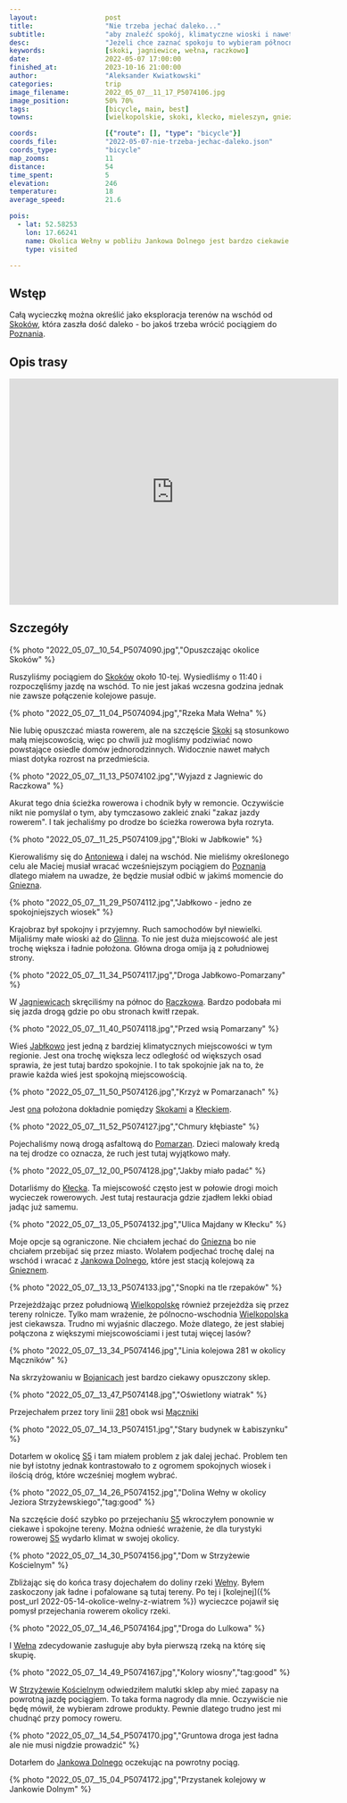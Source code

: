 ```yaml
---
layout:                 post
title:                  "Nie trzeba jechać daleko..."
subtitle:               "aby znaleźć spokój, klimatyczne wioski i nawet lekkie pagórki; idealna pogoda na rower"
desc:                   "Jeżeli chce zaznać spokoju to wybieram północno-wschodnie okolice od Poznania. I ta wycieczka jest przykładem wielu podobnych chociaż, z jakiegoś trudno do opisania powodu, wydaje mi się że była ciekawsza."
keywords:               [skoki, jagniewice, wełna, raczkowo]
date:                   2022-05-07 17:00:00
finished_at:            2023-10-16 21:00:00
author:                 "Aleksander Kwiatkowski"
categories:             trip
image_filename:         2022_05_07__11_17_P5074106.jpg
image_position:         50% 70%
tags:                   [bicycle, main, best]
towns:                  [wielkopolskie, skoki, klecko, mieleszyn, gniezno]

coords:                 [{"route": [], "type": "bicycle"}]
coords_file:            "2022-05-07-nie-trzeba-jechac-daleko.json"
coords_type:            "bicycle"
map_zooms:              11
distance:               54
time_spent:             5
elevation:              246
temperature:            18
average_speed:          21.6

pois:
  - lat: 52.58253
    lon: 17.66241
    name: Okolica Wełny w pobliżu Jankowa Dolnego jest bardzo ciekawie ukształowana
    type: visited

---
```


[wiki-linia-281]: https://pl.wikipedia.org/wiki/Linia_kolejowa_nr_281
[wiki-skoki]: https://pl.wikipedia.org/wiki/Skoki_(powiat_w%C4%85growiecki)
[wiki-poznan]: https://pl.wikipedia.org/wiki/Pozna%C5%84
[wiki-antoniewo]: https://pl.wikipedia.org/wiki/Antoniewo_(osada_w_powiecie_w%C4%85growieckim)
[wiki-gniezno]: https://pl.wikipedia.org/wiki/Gniezno
[wiki-glinno]: https://pl.wikipedia.org/wiki/Glinno_(powiat_pozna%C5%84ski)
[wiki-jagniewice]: https://pl.wikipedia.org/wiki/Jagniewice
[wiki-raczkowo]: https://pl.wikipedia.org/wiki/Raczkowo
[wiki-jablkowo]: https://pl.wikipedia.org/wiki/Jab%C5%82kowo
[wiki-klecko]: https://pl.wikipedia.org/wiki/K%C5%82ecko
[wiki-pomarzany]: https://pl.wikipedia.org/wiki/Pomarzany_(wojew%C3%B3dztwo_wielkopolskie)
[wiki-jankowo-dolne]: https://pl.wikipedia.org/wiki/Jankowo_Dolne
[wiki-wielkopolska]: https://pl.wikipedia.org/wiki/Wojew%C3%B3dztwo_wielkopolskie
[wiki-bojanice]: https://pl.wikipedia.org/wiki/Bojanice_(powiat_gnie%C5%BAnie%C5%84ski)
[wiki-maczniki]: https://pl.wikipedia.org/wiki/M%C4%85czniki_(powiat_gnie%C5%BAnie%C5%84ski)
[wiki-s5]: https://pl.wikipedia.org/wiki/Droga_ekspresowa_S5_(Polska)
[wiki-rzeka-welna]: https://pl.wikipedia.org/wiki/We%C5%82na_(rzeka)
[wiki-strzyzewo-koscielne]: https://pl.wikipedia.org/wiki/Strzy%C5%BCewo_Ko%C5%9Bcielne


## Wstęp

Całą wycieczkę można określić jako eksploracja terenów na wschód od
[Skoków][wiki-skoki], która zaszła dość daleko - bo jakoś trzeba wrócić
pociągiem do [Poznania][wiki-poznan].

## Opis trasy

<iframe height='405' width='590' frameborder='0' allowtransparency='true' scrolling='no' src='https://www.strava.com/activities/7103117830/embed/34df36093ba1eaac9bef5dc40610387cc9ffdc47'></iframe>

## Szczegóły

{% photo "2022_05_07__10_54_P5074090.jpg","Opuszczając okolice Skoków" %}

Ruszyliśmy pociągiem do [Skoków][wiki-skoki] około 10-tej. Wysiedliśmy
o 11:40 i rozpoczęliśmy jazdę na wschód. To nie jest jakaś wczesna godzina
jednak nie zawsze połączenie kolejowe pasuje.

{% photo "2022_05_07__11_04_P5074094.jpg","Rzeka Mała Wełna" %}

Nie lubię opuszczać miasta rowerem, ale na szczęście [Skoki][wiki-skoki]
są stosunkowo małą miejscowością, więc po chwili już mogliśmy podziwiać nowo
powstające osiedle domów jednorodzinnych. Widocznie nawet małych miast
dotyka rozrost na przedmieścia.

{% photo "2022_05_07__11_13_P5074102.jpg","Wyjazd z Jagniewic do Raczkowa" %}

Akurat tego dnia ścieżka rowerowa i chodnik były w remoncie. Oczywiście
nikt nie pomyślał o tym, aby tymczasowo zakleić znaki "zakaz jazdy rowerem".
I tak jechaliśmy po drodze bo ścieżka rowerowa była rozryta.

{% photo "2022_05_07__11_25_P5074109.jpg","Bloki w Jabłkowie" %}

Kierowaliśmy się do [Antoniewa][wiki-antoniewo] i dalej na wschód.
Nie mieliśmy określonego celu ale Maciej musiał wracać wcześniejszym pociągiem do
[Poznania][wiki-poznan] dlatego miałem na uwadze, że będzie musiał odbić
w jakimś momencie do [Gniezna][wiki-gniezno].

{% photo "2022_05_07__11_29_P5074112.jpg","Jabłkowo - jedno ze spokojniejszych wiosek" %}

Krajobraz był spokojny i przyjemny. Ruch samochodów był niewielki.
Mijaliśmy małe wioski aż do [Glinna][wiki-glinno]. To nie jest duża miejscowość
ale jest trochę większa i ładnie położona. Główna droga omija ją z południowej
strony.

{% photo "2022_05_07__11_34_P5074117.jpg","Droga Jabłkowo-Pomarzany" %}

W [Jagniewicach][wiki-jagniewice] skręciliśmy na północ do [Raczkowa][wiki-raczkowo].
Bardzo podobała mi się jazda drogą gdzie po obu stronach kwitł rzepak.

{% photo "2022_05_07__11_40_P5074118.jpg","Przed wsią Pomarzany" %}

Wieś [Jabłkowo][wiki-jablkowo] jest jedną z bardziej klimatycznych miejscowości
w tym regionie. Jest ona trochę większa lecz odległość od większych
osad sprawia, że jest tutaj bardzo spokojnie. I to tak spokojnie jak na
to, że prawie każda wieś jest spokojną miejscowością.

{% photo "2022_05_07__11_50_P5074126.jpg","Krzyż w Pomarzanach" %}

Jest [ona][wiki-jablkowo] położona dokładnie pomiędzy [Skokami][wiki-skoki]
a [Kłeckiem][wiki-klecko].

{% photo "2022_05_07__11_52_P5074127.jpg","Chmury kłębiaste" %}

Pojechaliśmy nową drogą asfaltową do [Pomarzan][wiki-pomarzany].
Dzieci malowały kredą na tej drodze co oznacza, że ruch jest tutaj
wyjątkowo mały.

{% photo "2022_05_07__12_00_P5074128.jpg","Jakby miało padać" %}

Dotarliśmy do [Kłecka][wiki-klecko]. Ta miejscowość często jest w połowie
drogi moich wycieczek rowerowych. Jest tutaj restauracja gdzie zjadłem lekki
obiad jadąc już samemu.

{% photo "2022_05_07__13_05_P5074132.jpg","Ulica Majdany w Kłecku" %}

Moje opcje są ograniczone. Nie chciałem jechać do [Gniezna][wiki-gniezno]
bo nie chciałem przebijać się przez miasto. Wolałem podjechać
trochę dalej na wschód i wracać z [Jankowa Dolnego][wiki-jankowo-dolne],
które jest stacją kolejową za [Gnieznem][wiki-gniezno].

{% photo "2022_05_07__13_13_P5074133.jpg","Snopki na tle rzepaków" %}

Przejeżdżając przez południową [Wielkopolskę][wiki-wielkopolska]
również przejeżdża się przez tereny rolnicze. Tylko mam wrażenie,
że pólnocno-wschodnia [Wielkopolska][wiki-wielkopolska] jest ciekawsza.
Trudno mi wyjaśnic dlaczego. Może dlatego, że jest słabiej połączona
z większymi miejscowościami i jest tutaj więcej lasów?

{% photo "2022_05_07__13_34_P5074146.jpg","Linia kolejowa 281 w okolicy Mączników" %}

Na skrzyżowaniu w [Bojanicach][wiki-bojanice] jest bardzo ciekawy
opuszczony sklep.

{% photo "2022_05_07__13_47_P5074148.jpg","Oświetlony wiatrak" %}

Przejechałem przez tory linii [281][wiki-linia-281] obok wsi
[Mączniki][wiki-maczniki]

{% photo "2022_05_07__14_13_P5074151.jpg","Stary budynek w Łabiszynku" %}

Dotarłem w okolicę [S5][wiki-s5] i tam miałem problem z jak dalej jechać.
Problem ten nie był istotny jednak kontrastowało to z ogromem spokojnych
wiosek i ilością dróg, które wcześniej mogłem wybrać.

{% photo "2022_05_07__14_26_P5074152.jpg","Dolina Wełny w okolicy Jeziora Strzyżewskiego","tag:good" %}

Na szczęście dość szybko po przejechaniu [S5][wiki-s5] wkroczyłem ponownie w ciekawe
i spokojne tereny. Można odnieść wrażenie, że dla turystyki rowerowej
[S5][wiki-s5] wydarło klimat w swojej okolicy.

{% photo "2022_05_07__14_30_P5074156.jpg","Dom w Strzyżewie Kościelnym" %}

Zbliżając się do końca trasy dojechałem do doliny rzeki [Wełny][wiki-rzeka-welna].
Byłem zaskoczony jak ładne i pofalowane są tutaj tereny. Po tej i
[kolejnej]({% post_url 2022-05-14-okolice-welny-z-wiatrem %}) wycieczce
pojawił się pomysł przejechania rowerem okolicy rzeki.

{% photo "2022_05_07__14_46_P5074164.jpg","Droga do Lulkowa" %}

I [Wełna][wiki-rzeka-welna]
zdecydowanie zasługuje aby była pierwszą rzeką na którę się skupię.

{% photo "2022_05_07__14_49_P5074167.jpg","Kolory wiosny","tag:good" %}

W [Strzyżewie Kościelnym][wiki-strzyzewo-koscielne] odwiedziłem malutki sklep
aby mieć zapasy na powrotną jazdę pociągiem. To taka forma nagrody dla mnie.
Oczywiście nie będę mówił, że wybieram zdrowe produkty. Pewnie dlatego
trudno jest mi chudnąć przy pomocy roweru.

{% photo "2022_05_07__14_54_P5074170.jpg","Gruntowa droga jest ładna ale nie musi nigdzie prowadzić" %}

Dotarłem do [Jankowa Dolnego][wiki-jankowo-dolne] oczekując na
powrotny pociąg.

{% photo "2022_05_07__15_04_P5074172.jpg","Przystanek kolejowy w Jankowie Dolnym" %}
